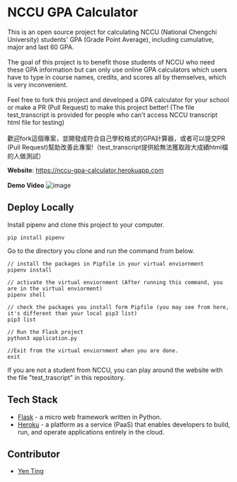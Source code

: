 # NCCU GPA Calculator
This is an open source project for calculating NCCU (National Chengchi University) students' GPA (Grade Point Average), including cumulative, major and last 60 GPA.<br>
<br>
The goal of this project is to benefit those students of NCCU who need these GPA information but can only use online GPA calculators which users have to type in 
course names, credits, and scores all by themselves, which is very inconvenient.<br>
<br>
Feel free to fork this project and developed a GPA calculator for your school or make a PR (Pull Request) to make this project better! (The file test_transcript is provided for people who can't access NCCU transcript html file for testing)<br>
<br>
歡迎fork這個專案，並開發成符合自己學校格式的GPA計算器，或者可以提交PR (Pull Request)幫助改善此專案!（test_transcript提供給無法獲取政大成績html檔的人做測試）

**Website**: https://nccu-gpa-calculator.herokuapp.com 
<br>
<br>
**Demo Video**
![image](https://github.com/yentim0519/nccu-gpa-calculator/blob/master/nccu-gpa-calculator-demo-video.gif)

## Deploy Locally
Install pipenv and clone this project to your computer.
```
pip install pipenv
```
Go to the directory you clone and run the command from below.
```
// install the packages in Pipfile in your virtual enviornment
pipenv install 

// activate the virtual enviornment (After running this command, you are in the virtual enviorment)
pipenv shell 

// check the packages you install form Pipfile (you may see from here, it's different than your local pip3 list)
pip3 list 

// Run the Flask project
python3 application.py 

//Exit from the virtual enviornment when you are done.
exit
```
If you are not a student from NCCU, you can play around the website with the file "test_trascript" in this repository. 
<br>

## Tech Stack

* [Flask](https://flask.palletsprojects.com/en/1.1.x/) - a micro web framework written in Python.
* [Heroku](https://www.heroku.com) - a platform as a service (PaaS) that enables developers to build, run, and operate applications entirely in the cloud.

## Contributor
* [Yen Ting](https://github.com/yentim0519)

